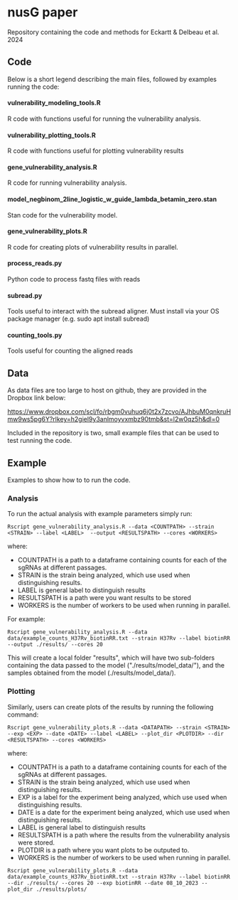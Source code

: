 # nusG paper
Repository containing the code and methods for Eckartt & Delbeau et al. 2024

## Code 
Below is a short legend describing the main files, followed by examples running the code:

#### vulnerability_modeling_tools.R
R code with functions useful for running the vulnerability analysis.

#### vulnerability_plotting_tools.R
R code with functions useful for plotting vulnerability results

#### gene_vulnerability_analysis.R
R code for running vulnerability analysis.

#### model_negbinom_2line_logistic_w_guide_lambda_betamin_zero.stan
Stan code for the vulnerability model.

#### gene_vulnerability_plots.R
R code for creating plots of vulnerability results in parallel.



#### process_reads.py
Python code to process fastq files with reads

#### subread\.py
Tools useful to interact with the subread aligner. Must install via your OS package manager (e.g. sudo apt install subread)

#### counting_tools.py
Tools useful for counting the aligned reads




## Data

As data files are too large to host on github, they are provided in the Dropbox link below:

https://www.dropbox.com/scl/fo/rbgm0vuhuq6j0t2x7zcvo/AJhbuM0qnkruHmw9ws5pg6Y?rlkey=h2giel9y3anlmoyvxmbz90tmb&st=l2w0qz5h&dl=0

Included in the repository is two, small example files that can be used to test running the code.


## Example
Examples to show how to to run the code.

### Analysis
To run the actual analysis with example parameters simply run:

`Rscript gene_vulnerability_analysis.R --data <COUNTPATH> --strain <STRAIN> --label <LABEL>  --output <RESULTSPATH> --cores <WORKERS>`

where:

- COUNTPATH is a path to a dataframe containing counts for each of the sgRNAs at different passages.
- STRAIN is the strain being analyzed, which use used when distinguishing results.
- LABEL is general label to distinguish results
- RESULTSPATH is a path were you want results to be stored
- WORKERS is the number of workers to be used when running in parallel.

For example:

`Rscript gene_vulnerability_analysis.R --data data/example_counts_H37Rv_biotinRR.txt --strain H37Rv --label biotinRR  --output ./results/ --cores 20`


This will create a local folder "results", which will have two sub-folders containing the data passed to the model ("./results/model_data/"), and the samples obtained from the model (./results/model_data/).


### Plotting

Similarly, users can create plots of the results by running the following command:

`Rscript gene_vulnerability_plots.R --data <DATAPATH> --strain <STRAIN> --exp <EXP> --date <DATE> --label <LABEL> --plot_dir <PLOTDIR> --dir <RESULTSPATH> --cores <WORKERS>`

where:

- COUNTPATH is a path to a dataframe containing counts for each of the sgRNAs at different passages.
- STRAIN is the strain being analyzed, which use used when distinguishing results.
- EXP is a label for the experiment being analyzed, which use used when distinguishing results.
- DATE is a date for the experiment being analyzed, which use used when distinguishing results.
- LABEL is general label to distinguish results
- RESULTSPATH is a path where the results from the vulnerability analysis were stored.
- PLOTDIR is a path where you want plots to be outputed to.
- WORKERS is the number of workers to be used when running in parallel.


`Rscript gene_vulnerability_plots.R --data data/example_counts_H37Rv_biotinRR.txt --strain H37Rv --label biotinRR  --dir ./results/ --cores 20 --exp biotinRR --date 08_10_2023 --plot_dir ./results/plots/`


